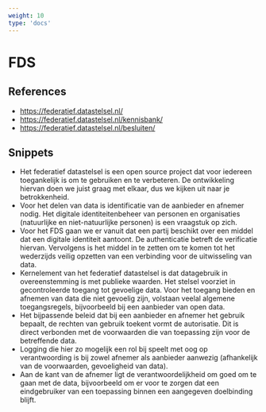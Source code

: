 ```yaml
---
weight: 10
type: 'docs'
---
```


# FDS

## References
- https://federatief.datastelsel.nl/
- https://federatief.datastelsel.nl/kennisbank/
- https://federatief.datastelsel.nl/besluiten/

## Snippets
- Het federatief datastelsel is een open source project dat voor iedereen toegankelijk is om te gebruiken en te verbeteren. De ontwikkeling hiervan doen we juist graag met elkaar, dus we kijken uit naar je betrokkenheid.
- Voor het delen van data is identificatie van de aanbieder en afnemer nodig. Het digitale identiteitenbeheer van personen en organisaties (natuurlijke en niet-natuurlijke personen) is een vraagstuk op zich.
- Voor het FDS gaan we er vanuit dat een partij beschikt over een middel dat een digitale identiteit aantoont. De authenticatie betreft de verificatie hiervan. Vervolgens is het middel in te zetten om te komen tot het wederzijds veilig opzetten van een verbinding voor de uitwisseling van data.
- Kernelement van het federatief datastelsel is dat datagebruik in overeenstemming is met publieke waarden. Het stelsel voorziet in gecontroleerde toegang tot gevoelige data. Voor het toegang bieden en afnemen van data die niet gevoelig zijn, volstaan veelal algemene toegangsregels, bijvoorbeeld bij een aanbieder van open data.
- Het bijpassende beleid dat bij een aanbieder en afnemer het gebruik bepaalt, de rechten van gebruik toekent vormt de autorisatie. Dit is direct verbonden met de voorwaarden die van toepassing zijn voor de betreffende data.
- Logging die hier zo mogelijk een rol bij speelt met oog op verantwoording is bij zowel afnemer als aanbieder aanwezig (afhankelijk van de voorwaarden, gevoeligheid van data).
- Aan de kant van de afnemer ligt de verantwoordelijkheid om goed om te gaan met de data, bijvoorbeeld om er voor te zorgen dat een eindgebruiker van een toepassing binnen een aangegeven doelbinding blijft.

